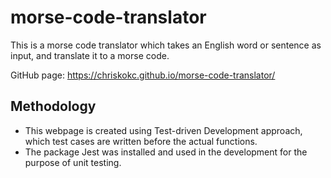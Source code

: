 # morse-code-translator

This is a morse code translator which takes an English word or sentence as input, and translate it to a morse code.

GitHub page: https://chriskokc.github.io/morse-code-translator/

## Methodology
- This webpage is created using Test-driven Development approach, which test cases are written before the actual functions.
- The package Jest was installed and used in the development for the purpose of unit testing.